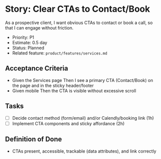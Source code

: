 # Story: Clear CTAs to Contact/Book

As a prospective client, I want obvious CTAs to contact or book a call, so that I can engage without friction.

- Priority: P1
- Estimate: 0.5 day
- Status: Planned
- Related feature: `product/features/services.md`

## Acceptance Criteria

- Given the Services page Then I see a primary CTA (Contact/Book) on the page and in the sticky header/footer
- Given mobile Then the CTA is visible without excessive scroll

## Tasks

- [ ] Decide contact method (form/email) and/or Calendly/booking link (1h)
- [ ] Implement CTA components and sticky affordance (2h)

## Definition of Done

- CTAs present, accessible, trackable (data attributes), and link correctly
